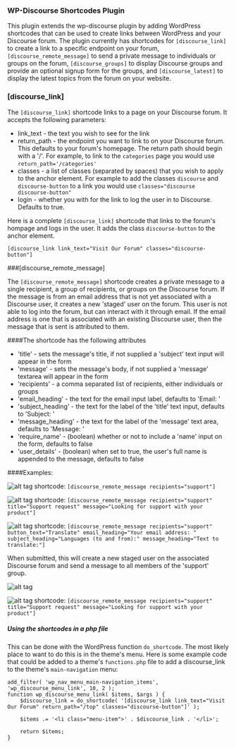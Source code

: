 ### WP-Discourse Shortcodes Plugin

This plugin extends the wp-discourse plugin by adding WordPress shortcodes that can be
used to create links between WordPress and your Discourse forum. The plugin currently
has shortcodes for `[discourse_link]` to create a link to a specific endpoint on your
forum, `[discourse_remote_message]` to send a private message to individuals or groups on the forum,
`[discourse_groups]` to display Discourse groups and provide an optional signup form for the groups,
and `[discourse_latest]` to display the latest topics from the forum on your website.

### [discourse_link]

The `[discourse_link]` shortcode links to a page on your Discourse forum. It accepts the
following parameters:
- link_text - the text you wish to see for the link
- return_path - the endpoint you want to link to on your Discourse forum. This defaults to
your forum's homepage. The return path should begin with a '/'. For example, to link to the
`categories` page you would use `return_path='/categories'`
- classes - a list of classes (separated by spaces) that you wish to apply to the anchor
element. For example to add the classes `discourse` and `discourse-button` to a link you
would use `classes="discourse discourse-button"`
- login - whether you with for the link to log the user in to Discourse. Defaults to 
true.

Here is a complete `[discourse_link]` shortcode that links to the forum's hompage and logs
in the user. It adds the class `discourse-button` to the anchor element.

`[discourse_link link_text="Visit Our Forum" classes="discourse-button"]`

###[discourse_remote_message]

The `[discourse_remote_message]` shortcode creates a private message to a single recipient, a group of recipients, or
groups on the Discourse forum. If the message is from an email address that is not yet associated with a Discourse user,
it creates a new 'staged' user on the forum. This user is not able to log into the forum, but can interact with it through
email. If the email address is one that is associated with an existing Discourse user, then the message that is sent is
attributed to them.

####The shortcode has the following attributes

- 'title' - sets the message's title, if not supplied a 'subject' text input will appear in the form
- 'message' - sets the message's body, if not supplied a 'message' textarea will appear in the form
- 'recipients' - a comma separated list of recipients, either individuals or groups
- 'email_heading' - the text for the email input label, defaults to 'Email: '
- 'subject_heading' - the text for the label of the 'title' text input, defaults to 'Subject: '
- 'message_heading' - the text for the label of the 'message' text area, defaults to 'Message: '
- 'require_name' - (boolean) whether or not to include a 'name' input on the form, defaults to false
- 'user_details' - (boolean) when set to true, the user's full name is appended to the message, defaults to false

####Examples:

![alt tag](https://cloud.githubusercontent.com/assets/2975917/19066122/58c71708-89cc-11e6-84f6-6470be517974.png)
shortcode: `[discourse_remote_message recipients="support"]`

![alt tag](https://cloud.githubusercontent.com/assets/2975917/19066128/601af736-89cc-11e6-85f1-377712ad767d.png)
shortcode: `[discourse_remote_message recipients="support" title="Support request" message="Looking for support with your product"]`

![alt tag](https://cloud.githubusercontent.com/assets/2975917/19066088/3970e032-89cc-11e6-8813-52515f30e7f0.png)
shortcode: `[discourse_remote_message recipients="support" button_text="Translate" email_heading="Your email address: " subject_heading="Languages (to and from):" message_heading="Text to translate:"]`

When submitted, this will create a new staged user on the associated Discourse forum and send a message to all members of the
'support' group.

![alt tag](https://cloud.githubusercontent.com/assets/2975917/19066111/4ec3e38a-89cc-11e6-85e4-bd6f26c639ab.png)

![alt tag](https://cloud.githubusercontent.com/assets/2975917/19066128/601af736-89cc-11e6-85f1-377712ad767d.png)
shortcode: `[discourse_remote_message recipients="support" title="Support request" message="Looking for support with your product"]`

##### Using the shortcodes in a php file

This can be done with the WordPress function `do_shortcode`. The most likely place
to want to do this is in the theme's menu. Here is some example code that could
be added to a theme's `functions.php` file to add a discourse_link to the theme's
`main-navigation` menu:

    add_filter( 'wp_nav_menu_main-navigation_items', 'wp_discourse_menu_link', 10, 2 );
    function wp_discourse_menu_link( $items, $args ) {
	    $discourse_link = do_shortcode( '[discourse_link link_text="Visit Our Forum" return_path="/top" classes="discourse-button"]' );

	    $items .= '<li class="menu-item">' . $discourse_link . '</li>';

	    return $items;
    }
